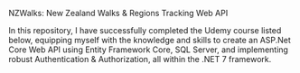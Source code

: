 NZWalks: New Zealand Walks & Regions Tracking Web API

In this repository, I have successfully completed the Udemy course listed below, equipping myself with the knowledge and skills to create an ASP.Net Core Web API using Entity Framework Core, SQL Server, and implementing robust Authentication & Authorization, all within the .NET 7 framework.
